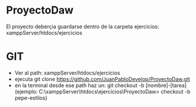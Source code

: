 # ProyectoDaw
El proyecto deberçia guardarse dentro de la carpeta ejercicios:
xamppServer/htdocs/ejercicios

# GIT
- Ver al path: xamppServer/htdocs/ejercicios
- ejecuta git clone https://github.com/JuanPabloDevelop/ProyectoDaw.git
- en la terminal desde ese path haz un: git checkout -b [nombre]-[tarea]
(ejemplo: C:\xamppServer\htdocs\ejercicios\ProyectoDaw> checkout -b pepe-estilos)

